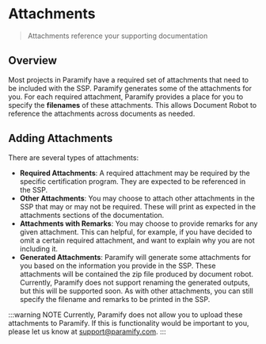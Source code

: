 # Attachments
> Attachments reference your supporting documentation

## Overview
Most projects in Paramify have a required set of attachments that need to be included with the SSP. Paramify generates some of the attachments for you. For each required attachment, Paramify provides a place for you to specify the **filenames** of these attachments.  This allows Document Robot to reference the attachments across documents as needed.

<YouTube src="https://www.youtube.com/embed/scvpG73j9ZE?si=zP8_kdTJi3cYSvQc" />

## Adding Attachments
There are several types of attachments:
- **Required Attachments**: A required attachment may be required by the specific certification program. They are expected to be referenced in the SSP.
- **Other Attachments**: You may choose to attach other attachments in the SSP that may or may not be required. These will print as expected in the attachments sections of the documentation.
- **Attachments with Remarks**: You may choose to provide remarks for any given attachment. This can helpful, for example, if you have decided to omit a certain required attachment, and want to explain why you are not including it.
- **Generated Attachments**: Paramify will generate some attachments for you based on the information you provide in the SSP. These attachments will be contained the zip file produced by document robot. Currently, Paramify does not support renaming the generated outputs, but this will be supported soon. As with other attachments, you can still specify the filename and remarks to be printed in the SSP.

:::warning NOTE
Currently, Paramify does not allow you to upload these attachments to Paramify. If this is functionality would be important to you, please let us know at support@paramify.com. 
:::
